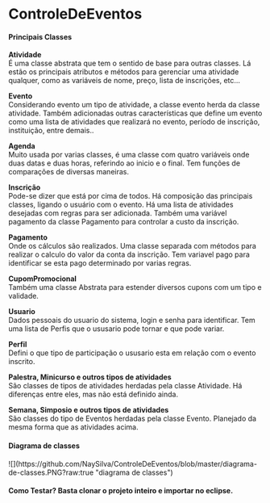 # ControleDeEventos

<h4>Principais Classes</h4>

<b>Atividade</b></br>
É uma classe abstrata que tem o sentido de base para outras classes. Lá estão os principais atributos e métodos para gerenciar uma 
atividade qualquer, como as variáveis de nome, preço, lista de inscrições, etc...

<b>Evento</b></br>
Considerando evento um tipo de atividade, a classe evento herda da classe atividade. Também adicionadas outras características que define 
um evento como uma lista de atividades que realizará no evento, período de inscrição, instituição, entre demais..

<b>Agenda</b></br>
Muito usada por varias classes, é uma classe com quatro variáveis onde duas datas e duas horas, referindo ao inicio e o final. Tem funções de 
comparações de diversas maneiras.

<b>Inscrição</b></br>
Pode-se dizer que está por cima de todos. Há composição das principais classes, ligando o usuário com o evento. Há uma lista de atividades
desejadas com regras para ser adicionada. Também uma variável pagamento da classe Pagamento para controlar a custo da inscrição.

<b>Pagamento</b></br>
Onde os cálculos são realizados. Uma classe separada com métodos para realizar o calculo do valor da conta da inscrição. Tem variavel pago
para identificar se esta pago determinado por varias regras.

<b>CupomPromocional</b></br>
Também uma classe Abstrata para estender diversos cupons com um tipo e validade.

<b>Usuario</b></br>
Dados pessoais do usuario do sistema, login e senha para identificar. Tem uma lista de Perfis que o ususario pode tornar e que pode 
variar.

<b>Perfil</b></br>
Defini o que tipo de participação o ususario esta em relação com o evento inscrito.

<b>Palestra, Minicurso e outros tipos de atividades</b></br>
São classes de tipos de atividades herdadas pela classe Atividade. Há diferenças entre eles, mas não está definido ainda.

<b>Semana, Simposio e outros tipos de atividades</b></br>
São classes do tipo de Eventos herdadas pela classe Evento. Planejado da mesma forma que as atividades acima.

<h4>Diagrama de classes</h4>
![](https://github.com/NaySilva/ControleDeEventos/blob/master/diagrama-de-classes.PNG?raw:true "diagrama de classes")

<h4>Como Testar?
Basta clonar o projeto inteiro e importar no eclipse.</h4>
